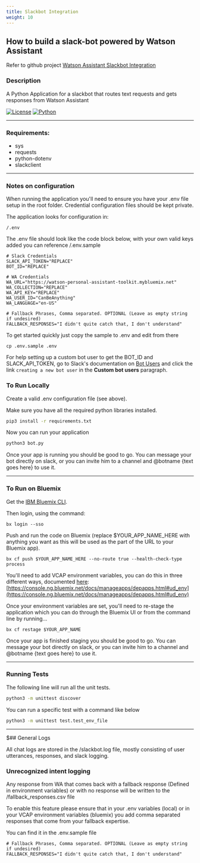 ```yaml
---
title: Slackbot Integration
weight: 10
---
```


## How to build a slack-bot powered by Watson Assistant

Refer to github project [Watson Assistant Slackbot Integration](https://github.com/Watson-Personal-Assistant/simple_WA_slackbot) 


### Description
A Python Application for a slackbot that routes text requests and gets responses from Watson Assistant

[![License](https://img.shields.io/badge/license-APACHE2-blue.svg)]() [![Python](https://img.shields.io/badge/Python-3.6.2-yellow.svg)]()

---

### Requirements:

* sys
* requests
* python-dotenv
* slackclient

---

### Notes on configuration
When running the application you'll need to ensure you have your .env file setup in the root folder.  Credential configuration files should be kept private.

The application looks for configuration in:
```
/.env
```

The .env file should look like the code block below, with your own valid keys added you can reference /.env.sample
```
# Slack Credentials
SLACK_API_TOKEN="REPLACE"
BOT_ID="REPLACE"

# WA Credentials
WA_URL="https://watson-personal-assistant-toolkit.mybluemix.net"
WA_COLLECTION="REPLACE"
WA_API_KEY="REPLACE"
WA_USER_ID="CanBeAnything"
WA_LANGUAGE="en-US"

# Fallback Phrases, Comma separated. OPTIONAL (Leave as empty string if undesired)
FALLBACK_RESPONSES="I didn't quite catch that, I don't understand"
```

To get started quickly just copy the sample to .env and edit from there

```
cp .env.sample .env
```

For help setting up a custom bot user to get the BOT_ID and SLACK_API_TOKEN, go to Slack's documentation on [Bot Users](https://api.slack.com/custom-integrations/bot-users) and click the link `creating a new bot user` in the **Custom bot users** paragraph.

### To Run Locally

Create a valid .env configuration file (see above).

Make sure you have all the required python libraries installed.

```sh
pip3 install -r requirements.txt
```

Now you can run your application

```sh
python3 bot.py
```

Once your app is running you should be good to go. You can message your bot directly on slack, or you can invite him to a channel and @botname {text goes here} to use it.

---

### To Run on Bluemix

Get the [IBM Bluemix CLI](https://console.bluemix.net/docs/cli/index.html#cli).

Then login, using the command:

```
bx login --sso
```

Push and run the code on Bluemix (replace $YOUR_APP_NAME_HERE with anything you want as this will be used as the part of the URL to your Bluemix app).

```
bx cf push $YOUR_APP_NAME_HERE --no-route true --health-check-type process
```

You'll need to add VCAP environment variables, you can do this in three different ways, documented [here](https://console.ng.bluemix.net/docs/manageapps/depapps.html#ud_env):
[https://console.ng.bluemix.net/docs/manageapps/depapps.html#ud_env](https://console.ng.bluemix.net/docs/manageapps/depapps.html#ud_env)

Once your environment variables are set, you'll need to re-stage the application which you can do through the Bluemix UI or from the command line by running...

```
bx cf restage $YOUR_APP_NAME
```

Once your app is finished staging you should be good to go. You can message your bot directly on slack, or you can invite him to a channel and @botname {text goes here} to use it.

---


### Running Tests

The following line will run all the unit tests.

```sh
python3 -m unittest discover
```

You can run a specific test with a command like below

```sh
python3 -m unittest test.test_env_file
```

---

$## General Logs

All chat logs are stored in the /slackbot.log file, mostly consisting of user utterances, responses, and slack logging.

### Unrecognized intent logging

Any response from WA that comes back with a fallback response (Defined in environment variables) or with no response will be written to the /fallback_responses.csv file

To enable this feature please ensure that in your .env variables (local) or in your VCAP environment variables (bluemix) you add comma separated responses that come from your fallback expertise.

You can find it in the .env.sample file

```
# Fallback Phrases, Comma separated. OPTIONAL (Leave as empty string if undesired)
FALLBACK_RESPONSES="I didn't quite catch that, I don't understand"
```

